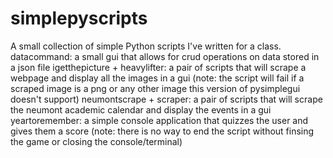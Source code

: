# simplepyscripts
A small collection of simple Python scripts I've written for a class.
datacommand: a small gui that allows for crud operations on data stored in a json file
igetthepicture + heavylifter: a pair of scripts that will scrape a webpage and display all the images in a gui (note: the script will fail if a scraped image is a png or any other image this version of pysimplegui doesn't support)
neumontscrape + scraper: a pair of scripts that will scrape the neumont academic calendar and display the events in a gui
yeartoremember: a simple console application that quizzes the user and gives them a score (note: there is no way to end the script without finsing the game or closing the console/terminal)
